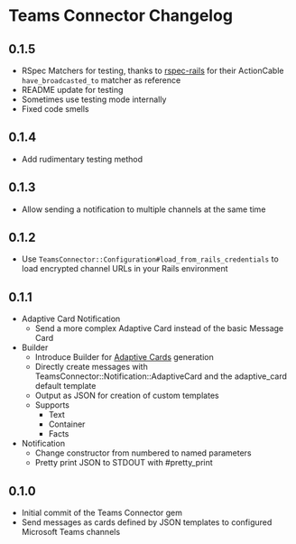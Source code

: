 # Teams Connector Changelog

0.1.5
---
- RSpec Matchers for testing, thanks to [rspec-rails](https://github.com/rspec/rspec-rails) for their ActionCable `have_broadcasted_to` matcher as reference
- README update for testing
- Sometimes use testing mode internally
- Fixed code smells

0.1.4
---
- Add rudimentary testing method

0.1.3
---
- Allow sending a notification to multiple channels at the same time

0.1.2
---
- Use `TeamsConnector::Configuration#load_from_rails_credentials` to load encrypted channel URLs in your Rails environment

0.1.1
---
- Adaptive Card Notification
  - Send a more complex Adaptive Card instead of the basic Message Card
- Builder
  - Introduce Builder for [Adaptive Cards](https://docs.microsoft.com/en-us/outlook/actionable-messages/adaptive-card) generation
  - Directly create messages with TeamsConnector::Notification::AdaptiveCard and the adaptive_card default template
  - Output as JSON for creation of custom templates
  - Supports
    - Text
    - Container
    - Facts
- Notification 
  - Change constructor from numbered to named parameters
  - Pretty print JSON to STDOUT with #pretty_print

0.1.0
---
- Initial commit of the Teams Connector gem
- Send messages as cards defined by JSON templates to configured Microsoft Teams channels
